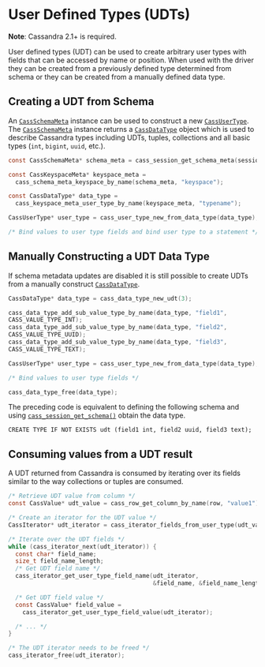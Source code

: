 # User Defined Types (UDTs)

**Note**: Cassandra 2.1+ is required.

User defined types (UDT) can be used to create arbitrary user types with fields
that can be accessed by name or position. When used with the driver they can be
created from a previously defined type determined from schema or they can be
created from a manually defined data type.

## Creating a UDT from Schema

An [`CassSchemaMeta`] instance can be used to construct a new [`CassUserType`]. The
[`CassSchemaMeta`] instance returns a [`CassDataType`] object which is used to
describe Cassandra types including UDTs, tuples, collections and all basic types
(`int`, `bigint`, `uuid`, etc.).

```c
const CassSchemaMeta* schema_meta = cass_session_get_schema_meta(session);

const CassKeyspaceMeta* keyspace_meta =
  cass_schema_meta_keyspace_by_name(schema_meta, "keyspace");

const CassDataType* data_type =
  cass_keyspace_meta_user_type_by_name(keyspace_meta, "typename");

CassUserType* user_type = cass_user_type_new_from_data_type(data_type);

/* Bind values to user type fields and bind user type to a statement */
```

## Manually Constructing a UDT Data Type

If schema metadata updates are disabled it is still possible to create UDTs
from a manually construct [`CassDataType`].

```c
CassDataType* data_type = cass_data_type_new_udt(3);

cass_data_type_add_sub_value_type_by_name(data_type, "field1",
CASS_VALUE_TYPE_INT);
cass_data_type_add_sub_value_type_by_name(data_type, "field2",
CASS_VALUE_TYPE_UUID);
cass_data_type_add_sub_value_type_by_name(data_type, "field3",
CASS_VALUE_TYPE_TEXT);

CassUserType* user_type = cass_user_type_new_from_data_type(data_type);

/* Bind values to user type fields */

cass_data_type_free(data_type);
```

The preceding code is equivalent to defining the following schema and using
[`cass_session_get_schema()`] obtain the data type.

```cql
CREATE TYPE IF NOT EXISTS udt (field1 int, field2 uuid, field3 text);
```

## Consuming values from a UDT result

A UDT returned from Cassandra is consumed by iterating over its fields similar
to the way collections or tuples are consumed.

```c
/* Retrieve UDT value from column */
const CassValue* udt_value = cass_row_get_column_by_name(row, "value1");

/* Create an iterator for the UDT value */
CassIterator* udt_iterator = cass_iterator_fields_from_user_type(udt_value);

/* Iterate over the UDT fields */
while (cass_iterator_next(udt_iterator)) {
  const char* field_name;
  size_t field_name_length;
  /* Get UDT field name */
  cass_iterator_get_user_type_field_name(udt_iterator,
                                         &field_name, &field_name_length);

  /* Get UDT field value */
  const CassValue* field_value =
    cass_iterator_get_user_type_field_value(udt_iterator);

  /* ... */
}

/* The UDT iterator needs to be freed */
cass_iterator_free(udt_iterator);
```
[`CassSchemaMeta`]: http://datastax.github.io/cpp-driver/api/struct.CassSchemaMeta/
[`CassUserType`]: http://datastax.github.io/cpp-driver/api/struct.CassUserType/
[`CassDataType`]: http://datastax.github.io/cpp-driver/api/struct.CassDataType/
[`cass_session_get_schema()`]: http://datastax.github.io/cpp-driver/api/struct.CassSession/#cass-session-get-schema
